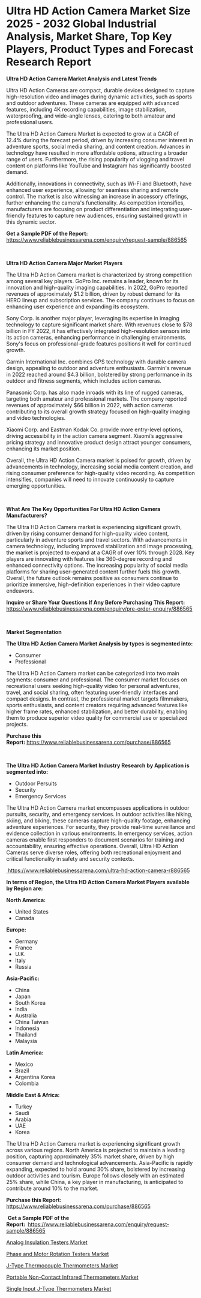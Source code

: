 <p><h1>Ultra HD Action Camera Market Size 2025 - 2032 Global Industrial Analysis, Market Share, Top Key Players, Product Types and Forecast Research Report</h1></p><p><strong>Ultra HD Action Camera Market Analysis and Latest Trends</strong></p>
<p><p>Ultra HD Action Cameras are compact, durable devices designed to capture high-resolution video and images during dynamic activities, such as sports and outdoor adventures. These cameras are equipped with advanced features, including 4K recording capabilities, image stabilization, waterproofing, and wide-angle lenses, catering to both amateur and professional users.</p><p>The Ultra HD Action Camera Market is expected to grow at a CAGR of 12.4% during the forecast period, driven by increasing consumer interest in adventure sports, social media sharing, and content creation. Advances in technology have resulted in more affordable options, attracting a broader range of users. Furthermore, the rising popularity of vlogging and travel content on platforms like YouTube and Instagram has significantly boosted demand. </p><p>Additionally, innovations in connectivity, such as Wi-Fi and Bluetooth, have enhanced user experience, allowing for seamless sharing and remote control. The market is also witnessing an increase in accessory offerings, further enhancing the camera's functionality. As competition intensifies, manufacturers are focusing on product differentiation and integrating user-friendly features to capture new audiences, ensuring sustained growth in this dynamic sector.</p></p>
<p><strong>Get a Sample PDF of the Report:&nbsp;</strong> <a href="https://www.reliablebusinessarena.com/enquiry/request-sample/886565?utm_campaign=3497&utm_medium=2&utm_source=Github&utm_content=ia&utm_term=04042025&utm_id=ultra-hd-action-camera">https://www.reliablebusinessarena.com/enquiry/request-sample/886565</a></p>
<p>&nbsp;</p>
<p><strong>Ultra HD Action Camera Major Market Players</strong></p>
<p><p>The Ultra HD Action Camera market is characterized by strong competition among several key players. GoPro Inc. remains a leader, known for its innovation and high-quality imaging capabilities. In 2022, GoPro reported revenues of approximately $1.2 billion, driven by robust demand for its HERO lineup and subscription services. The company continues to focus on enhancing user experience and expanding its ecosystem.</p><p>Sony Corp. is another major player, leveraging its expertise in imaging technology to capture significant market share. With revenues close to $78 billion in FY 2022, it has effectively integrated high-resolution sensors into its action cameras, enhancing performance in challenging environments. Sony's focus on professional-grade features positions it well for continued growth.</p><p>Garmin International Inc. combines GPS technology with durable camera design, appealing to outdoor and adventure enthusiasts. Garmin's revenue in 2022 reached around $4.3 billion, bolstered by strong performance in its outdoor and fitness segments, which includes action cameras.</p><p>Panasonic Corp. has also made inroads with its line of rugged cameras, targeting both amateur and professional markets. The company reported revenues of approximately $66 billion in 2022, with action cameras contributing to its overall growth strategy focused on high-quality imaging and video technologies.</p><p>Xiaomi Corp. and Eastman Kodak Co. provide more entry-level options, driving accessibility in the action camera segment. Xiaomi’s aggressive pricing strategy and innovative product design attract younger consumers, enhancing its market position.</p><p>Overall, the Ultra HD Action Camera market is poised for growth, driven by advancements in technology, increasing social media content creation, and rising consumer preference for high-quality video recording. As competition intensifies, companies will need to innovate continuously to capture emerging opportunities.</p></p>
<p>&nbsp;</p>
<p><strong>What Are The Key Opportunities For Ultra HD Action Camera Manufacturers?</strong></p>
<p><p>The Ultra HD Action Camera market is experiencing significant growth, driven by rising consumer demand for high-quality video content, particularly in adventure sports and travel sectors. With advancements in camera technology, including improved stabilization and image processing, the market is projected to expand at a CAGR of over 10% through 2028. Key players are innovating with features like 360-degree recording and enhanced connectivity options. The increasing popularity of social media platforms for sharing user-generated content further fuels this growth. Overall, the future outlook remains positive as consumers continue to prioritize immersive, high-definition experiences in their video capture endeavors.</p></p>
<p><strong>Inquire or Share Your Questions If Any Before Purchasing This Report:</strong> <a href="https://www.reliablebusinessarena.com/enquiry/pre-order-enquiry/886565?utm_campaign=3497&utm_medium=2&utm_source=Github&utm_content=ia&utm_term=04042025&utm_id=ultra-hd-action-camera">https://www.reliablebusinessarena.com/enquiry/pre-order-enquiry/886565</a></p>
<p>&nbsp;</p>
<p><strong>Market Segmentation</strong></p>
<p><strong>The Ultra HD Action Camera Market Analysis by types is segmented into:</strong></p>
<p><ul><li>Consumer</li><li>Professional</li></ul></p>
<p><p>The Ultra HD Action Camera market can be categorized into two main segments: consumer and professional. The consumer market focuses on recreational users seeking high-quality video for personal adventures, travel, and social sharing, often featuring user-friendly interfaces and compact designs. In contrast, the professional market targets filmmakers, sports enthusiasts, and content creators requiring advanced features like higher frame rates, enhanced stabilization, and better durability, enabling them to produce superior video quality for commercial use or specialized projects.</p></p>
<p><strong>Purchase this Report:&nbsp;</strong><a href="https://www.reliablebusinessarena.com/purchase/886565?utm_campaign=3497&utm_medium=2&utm_source=Github&utm_content=ia&utm_term=04042025&utm_id=ultra-hd-action-camera">https://www.reliablebusinessarena.com/purchase/886565</a></p>
<p>&nbsp;</p>
<p><strong>The Ultra HD Action Camera Market Industry Research by Application is segmented into:</strong></p>
<p><ul><li>Outdoor Persuits</li><li>Security</li><li>Emergency Services</li></ul></p>
<p><p>The Ultra HD Action Camera market encompasses applications in outdoor pursuits, security, and emergency services. In outdoor activities like hiking, skiing, and biking, these cameras capture high-quality footage, enhancing adventure experiences. For security, they provide real-time surveillance and evidence collection in various environments. In emergency services, action cameras enable first responders to document scenarios for training and accountability, ensuring effective operations. Overall, Ultra HD Action Cameras serve diverse roles, offering both recreational enjoyment and critical functionality in safety and security contexts.</p></p>
<p><a href="https://www.reliablebusinessarena.com/ultra-hd-action-camera-r886565?utm_campaign=3497&utm_medium=2&utm_source=Github&utm_content=ia&utm_term=04042025&utm_id=ultra-hd-action-camera">&nbsp;https://www.reliablebusinessarena.com/ultra-hd-action-camera-r886565</a></p>
<p><strong>In terms of Region, the Ultra HD Action Camera Market Players available by Region are:</strong></p>
<p>
    <p> <strong> North America: </strong>
        <ul>
            <li>United States</li>
            <li>Canada</li>
        </ul>
        </p> 
    <p> <strong> Europe: </strong>
        <ul>
            <li>Germany</li>
            <li>France</li>
            <li>U.K.</li>
            <li>Italy</li>
            <li>Russia</li>
        </ul>
        </p> 
    <p> <strong> Asia-Pacific: </strong>
        <ul>
            <li>China</li>
            <li>Japan</li>
            <li>South Korea</li>
            <li>India</li>
            <li>Australia</li>
            <li>China Taiwan</li>
            <li>Indonesia</li>
            <li>Thailand</li>
            <li>Malaysia</li>
        </ul>
        </p> 
    <p> <strong> Latin America: </strong>
        <ul>
            <li>Mexico</li>
            <li>Brazil</li>
            <li>Argentina Korea</li>
            <li>Colombia</li>
        </ul>
        </p> 
    <p> <strong> Middle East & Africa: </strong>
        <ul>
            <li>Turkey</li>
            <li>Saudi</li>
            <li>Arabia</li>
            <li>UAE</li>
            <li>Korea</li>
        </ul>
    </p>
    </p>
<p><p>The Ultra HD Action Camera market is experiencing significant growth across various regions. North America is projected to maintain a leading position, capturing approximately 35% market share, driven by high consumer demand and technological advancements. Asia-Pacific is rapidly expanding, expected to hold around 30% share, bolstered by increasing outdoor activities and tourism. Europe follows closely with an estimated 25% share, while China, a key player in manufacturing, is anticipated to contribute around 10% to the market.</p></p>
<p><strong>Purchase this Report: </strong><a href="https://www.reliablebusinessarena.com/purchase/886565?utm_campaign=3497&utm_medium=2&utm_source=Github&utm_content=ia&utm_term=04042025&utm_id=ultra-hd-action-camera">https://www.reliablebusinessarena.com/purchase/886565</a></p>
<p>&nbsp;<strong>Get a Sample PDF of the Report:&nbsp;&nbsp;</strong><a href="https://www.reliablebusinessarena.com/enquiry/request-sample/886565?utm_campaign=3497&utm_medium=2&utm_source=Github&utm_content=ia&utm_term=04042025&utm_id=ultra-hd-action-camera">https://www.reliablebusinessarena.com/enquiry/request-sample/886565</a></p>
<p><strong></strong></p>
<p><p><a href="https://www.linkedin.com/pulse/analog-insulation-testers-market-dynamics-2025-2032-projected-puyce?utm_campaign=3497&utm_medium=2&utm_source=Github&utm_content=ia&utm_term=04042025&utm_id=ultra-hd-action-camera">Analog Insulation Testers Market</a></p><p><a href="https://www.linkedin.com/pulse/global-phase-motor-rotation-testers-market-pulse-trends-jd4ze?utm_campaign=3497&utm_medium=2&utm_source=Github&utm_content=ia&utm_term=04042025&utm_id=ultra-hd-action-camera">Phase and Motor Rotation Testers Market</a></p><p><a href="https://www.linkedin.com/pulse/impressive-size-global-j-type-thermocouple-thermometers-market-0gage?utm_campaign=3497&utm_medium=2&utm_source=Github&utm_content=ia&utm_term=04042025&utm_id=ultra-hd-action-camera">J-Type Thermocouple Thermometers Market</a></p><p><a href="https://www.linkedin.com/pulse/exploring-portable-non-contact-infrared-thermometers-ik6ue?utm_campaign=3497&utm_medium=2&utm_source=Github&utm_content=ia&utm_term=04042025&utm_id=ultra-hd-action-camera">Portable Non-Contact Infrared Thermometers Market</a></p><p><a href="https://www.linkedin.com/pulse/deep-dive-single-input-j-type-thermometers-market-itstrends-segmentation-m3qje?utm_campaign=3497&utm_medium=2&utm_source=Github&utm_content=ia&utm_term=04042025&utm_id=ultra-hd-action-camera">Single Input J-Type Thermometers Market</a></p></p>